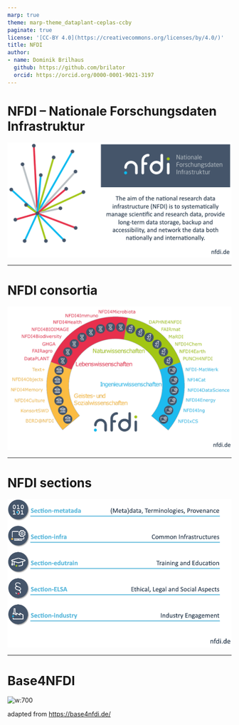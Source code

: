 ```yaml
---
marp: true
theme: marp-theme_dataplant-ceplas-ccby
paginate: true
license: '[CC-BY 4.0](https://creativecommons.org/licenses/by/4.0/)'
title: NFDI
author:
- name: Dominik Brilhaus
  github: https://github.com/brilator
  orcid: https://orcid.org/0000-0001-9021-3197
---
```


# NFDI &ndash; Nationale Forschungsdaten Infrastruktur

![w:800](./../../images/nfdi/nfdi.drawio.png)

---

# NFDI consortia

![w:800](./../../images/nfdi/nfdi-consortia.drawio.png)

---

# NFDI sections

![w:700](././../../images/nfdi/nfdi-sections.drawio.png)

---

# Base4NFDI

![w:700](./../../images/nfdi/base4nfdi-intro-poster-rda-2024-janderritter-excerpt.png)

<span class="footer-reference">adapted from https://base4nfdi.de/</span>
